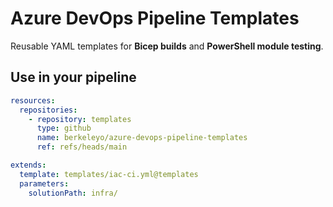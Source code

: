 
# Azure DevOps Pipeline Templates

Reusable YAML templates for **Bicep builds** and **PowerShell module testing**.

## Use in your pipeline
```yaml
resources:
  repositories:
    - repository: templates
      type: github
      name: berkeleyo/azure-devops-pipeline-templates
      ref: refs/heads/main

extends:
  template: templates/iac-ci.yml@templates
  parameters:
    solutionPath: infra/
```
